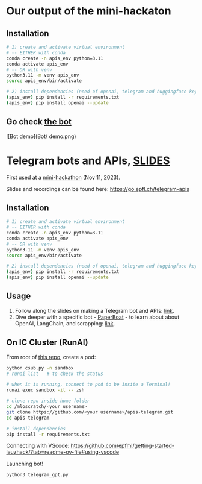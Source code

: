 # Our output of the mini-hackaton

## Installation

```bash
# 1) create and activate virtual environment
# -- EITHER with conda
conda create -n apis_env python=3.11
conda activate apis_env
# -- OR with venv
python3.11 -m venv apis_env
source apis_env/bin/activate

# 2) install dependencies (need of openai, telegram and huggingface keys)
(apis_env) pip install -r requirements.txt
(apis_env) pip install openai --update
```

## Go check [the bot](https://t.me/BeatTriviaBot) 
![Bot demo](Bot\ demo.png)


# Telegram bots and APIs, [SLIDES](https://go.epfl.ch/telegram-apis)

First used at a [mini-hackathon](https://lu.ma/lauzhack-apis-2023) (Nov 11, 2023).

Slides and recordings can be found here: https://go.epfl.ch/telegram-apis

## Installation

```bash
# 1) create and activate virtual environment
# -- EITHER with conda
conda create -n apis_env python=3.11
conda activate apis_env
# -- OR with venv
python3.11 -m venv apis_env
source apis_env/bin/activate

# 2) install dependencies (need of openai, telegram and huggingface keys)
(apis_env) pip install -r requirements.txt
(apis_env) pip install openai --update
```

## Usage 

1. Follow along the slides on making a Telegram bot and APIs: [link](https://docs.google.com/presentation/d/1IedczIb_IedU-NWEnH4qHZCaX985zEsptzePF3b_vHA/edit?usp=sharing).
2. Dive deeper with a specific bot - [PaperBoat](https://github.com/lucafusarbassini/paperboat) - to learn about about OpenAI, LangChain, and scrapping: [link](https://docs.google.com/presentation/d/1Otleuoi5-TfD3YCz1cS0k9MF-Tp7_E0Z/edit?usp=drive_link&ouid=115816041756434628590&rtpof=true&sd=true).

## On IC Cluster (RunAI)

From root of [this repo](https://github.com/epfml/getting-started-lauzhack/?tab=readme-ov-file#4-use-this-repo-to-start-a-llm-training-run-with-your-fork-of-the-llm-baselines-code), create a pod:
```bash
python csub.py -n sandbox
# runai list   # to check the status

# when it is running, connect to pod to be insite a Terminal!
runai exec sandbox -it -- zsh

# clone repo inside home folder
cd /mloscratch/<your_username>
git clone https://github.com/<your username>/apis-telegram.git
cd apis-telegram

# install dependencies
pip install -r requirements.txt
```

Connecting with VScode: https://github.com/epfml/getting-started-lauzhack/?tab=readme-ov-file#using-vscode

Launching bot!
```bash
python3 telegram_gpt.py
```
